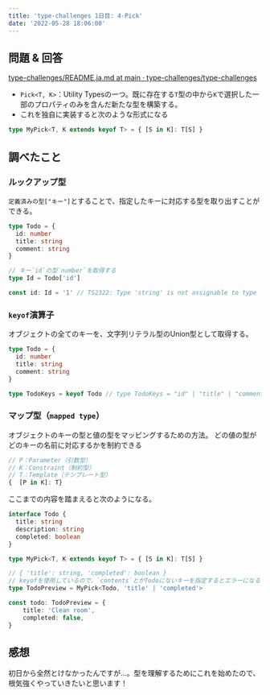 ```yaml
---
title: 'type-challenges 1日目: 4-Pick'
date: '2022-05-28 18:06:00'
---
```


## 問題 & 回答

[type\-challenges/README\.ja\.md at main · type\-challenges/type\-challenges](https://github.com/type-challenges/type-challenges/blob/main/questions/00004-easy-pick/README.ja.md)

- `Pick<T, K>`：Utility Typesの一つ。既に存在する`T`型の中から`K`で選択した一部のプロパティのみを含んだ新たな型を構築する。
- これを独自に実装すると次のような形式になる

```typescript
type MyPick<T, K extends keyof T> = { [S in K]: T[S] }
```

## 調べたこと
### ルックアップ型

`定義済みの型["キー"]`とすることで、指定したキーに対応する型を取り出すことができる。

```typescript
type Todo = {
  id: number
  title: string
  comment: string
}

// キー`id`の型`number`を取得する
type Id = Todo['id']

const id: Id = '1' // TS2322: Type 'string' is not assignable to type 'number'.
```

### `keyof`演算子

オブジェクトの全てのキーを、文字列リテラル型のUnion型として取得する。

```typescript
type Todo = {
  id: number
  title: string
  comment: string
}

type TodoKeys = keyof Todo // type TodoKeys = "id" | "title" | "comment"
```

###  マップ型（`mapped type`）

オブジェクトのキーの型と値の型をマッピングするための方法。
どの値の型がどのキーの名前に対応するかを制約できる

```typescript
// P：Parameter（引数型）
// K：Constraint（制約型）
// T：Template（テンプレート型）
{  [P in K]: T}
```

ここまでの内容を踏まえると次のようになる。

```typescript
interface Todo {
  title: string
  description: string
  completed: boolean
}

type MyPick<T, K extends keyof T> = { [S in K]: T[S] }

// { 'title': string, 'completed': boolean }
// keyofを使用しているので、`contents`とかTodoにないキーを指定するとエラーになる
type TodoPreview = MyPick<Todo, 'title' | 'completed'>

const todo: TodoPreview = {
    title: 'Clean room',
    completed: false,
}
```

## 感想
初日から全然とけなかったんですが...。型を理解するためにこれを始めたので、根気強くやっていきたいと思います！

